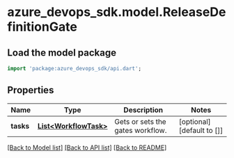 # azure_devops_sdk.model.ReleaseDefinitionGate

## Load the model package
```dart
import 'package:azure_devops_sdk/api.dart';
```

## Properties
Name | Type | Description | Notes
------------ | ------------- | ------------- | -------------
**tasks** | [**List&lt;WorkflowTask&gt;**](WorkflowTask.md) | Gets or sets the gates workflow. | [optional] [default to []]

[[Back to Model list]](../README.md#documentation-for-models) [[Back to API list]](../README.md#documentation-for-api-endpoints) [[Back to README]](../README.md)


